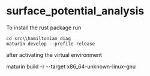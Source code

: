 # surface_potential_analysis

To install the rust package run

```shell
cd src\\hamiltonian_diag
maturin develop --profile release
```

after activating the virtual environment

maturin build -r --target x86_64-unknown-linux-gnu
